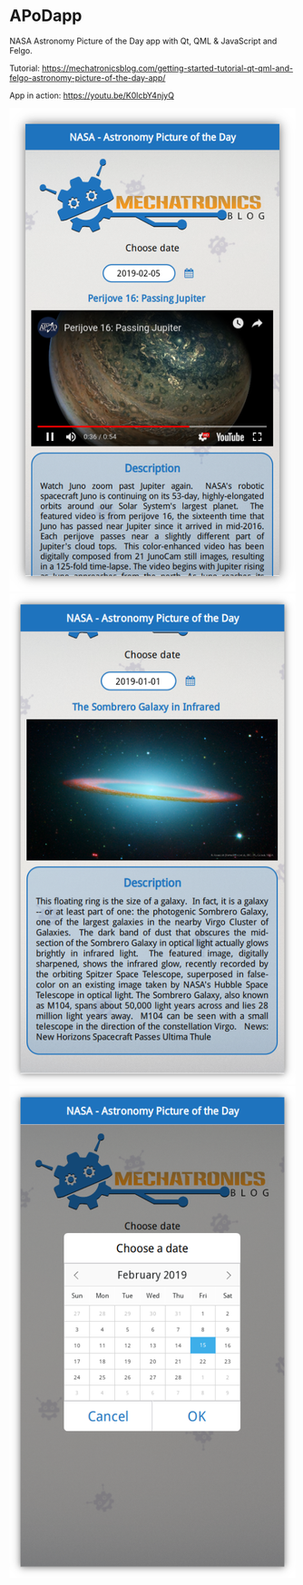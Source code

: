 # APoDapp

NASA Astronomy Picture of the Day app with Qt, QML & JavaScript and Felgo.

Tutorial: https://mechatronicsblog.com/getting-started-tutorial-qt-qml-and-felgo-astronomy-picture-of-the-day-app/

App in action: https://youtu.be/K0lcbY4njyQ

![App general view](/screenshots/App_general.png)
![App media description](/screenshots/App_description.png)
![App calendar](/screenshots/App_calendar.png)
